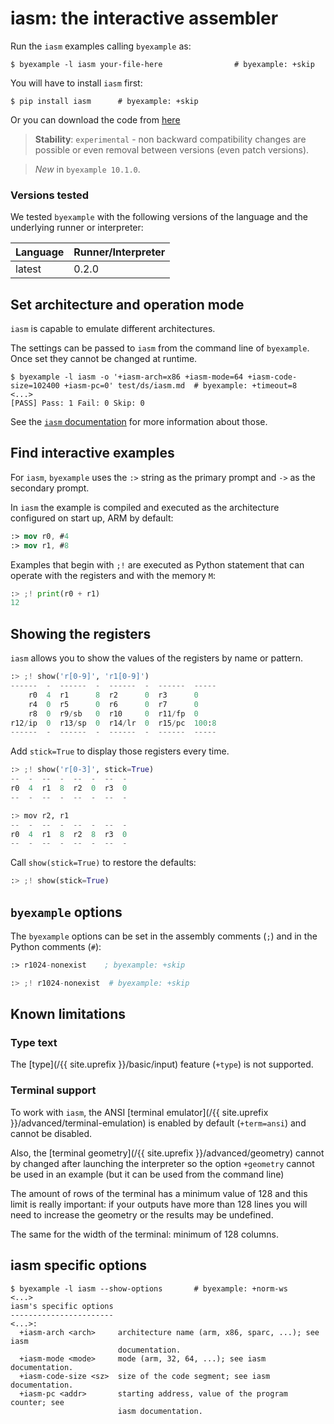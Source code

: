 <!--
Check that we have byexample installed first
$ hash byexample                                    # byexample: +fail-fast
$ hash iasm                                         # byexample: +fail-fast

$ alias byexample=byexample\ --pretty\ none

--
-->

# iasm: the interactive assembler

Run the `iasm` examples calling `byexample` as:

```shell
$ byexample -l iasm your-file-here                # byexample: +skip
```

You will have to install `iasm` first:

```shell
$ pip install iasm      # byexample: +skip
```

Or you can download the code from
[here](https://github.com/bad-address/iasm)

> **Stability**: ``experimental`` - non backward compatibility changes are
> possible or even removal between versions (even patch versions).

> *New* in ``byexample 10.1.0``.

### Versions tested

We tested `byexample` with the following versions of the language
and the underlying runner or interpreter:

<!-- matrix CI begin -->

| Language   | Runner/Interpreter   |
|------------|----------------------|
| latest     | 0.2.0                |

<!-- matrix CI end -->

## Set architecture and operation mode

`iasm` is capable to emulate different architectures.

The settings can be passed to `iasm` from the command line of
`byexample`. Once set they cannot be changed at runtime.

```shell
$ byexample -l iasm -o '+iasm-arch=x86 +iasm-mode=64 +iasm-code-size=102400 +iasm-pc=0' test/ds/iasm.md  # byexample: +timeout=8
<...>
[PASS] Pass: 1 Fail: 0 Skip: 0
```

See the [`iasm` documentation](https://github.com/bad-address/iasm)
for more information about those.

## Find interactive examples

For ``iasm``, ``byexample`` uses the ``:>`` string as the primary prompt
and ``->`` as the secondary prompt.

In `iasm` the example is compiled and executed as the architecture
configured on start up, ARM by default:

```nasm
:> mov r0, #4
:> mov r1, #8
```

Examples that begin with `;!` are executed as Python statement that can
operate with the registers and with the memory `M`:

```python
:> ;! print(r0 + r1)
12
```

## Showing the registers

`iasm` allows you to show the values of the registers by name or
pattern.

```python
:> ;! show('r[0-9]', 'r1[0-9]')
------  -  ------  -  ------  -  ------  -----
    r0  4  r1      8  r2      0  r3      0
    r4  0  r5      0  r6      0  r7      0
    r8  0  r9/sb   0  r10     0  r11/fp  0
r12/ip  0  r13/sp  0  r14/lr  0  r15/pc  100:8
------  -  ------  -  ------  -  ------  -----
```

Add `stick=True` to display those registers every time.

```python
:> ;! show('r[0-3]', stick=True)
--  -  --  -  --  -  --  -
r0  4  r1  8  r2  0  r3  0
--  -  --  -  --  -  --  -

:> mov r2, r1
--  -  --  -  --  -  --  -
r0  4  r1  8  r2  8  r3  0
--  -  --  -  --  -  --  -
```

Call `show(stick=True)` to restore the defaults:

```python
:> ;! show(stick=True)
```

## `byexample` options

The `byexample` options can be set in the assembly comments (`;`)
and in the Python comments (`#`):

```nasm
:> r1024-nonexist    ; byexample: +skip
```

```python
:> ;! r1024-nonexist  # byexample: +skip
```

## Known limitations

### Type text

The [type](/{{ site.uprefix }}/basic/input)
feature (`+type`) is not supported.

### Terminal support

To work with `iasm`, the ANSI
[terminal emulator](/{{ site.uprefix }}/advanced/terminal-emulation) is
enabled by default (``+term=ansi``) and cannot be disabled.

Also, the [terminal geometry](/{{ site.uprefix }}/advanced/geometry)
cannot by changed after launching the interpreter
so the option ``+geometry`` cannot be used in an example (but it can be
used from the command line)

The amount of rows of the terminal has a minimum value of 128 and this limit
is really important: if your outputs have more than 128 lines you will need
to increase the geometry or the results may be undefined.

The same for the width of the terminal: minimum of 128 columns.

## iasm specific options

```
$ byexample -l iasm --show-options       # byexample: +norm-ws
<...>
iasm's specific options
-----------------------
<...>:
  +iasm-arch <arch>     architecture name (arm, x86, sparc, ...); see iasm
                        documentation.
  +iasm-mode <mode>     mode (arm, 32, 64, ...); see iasm documentation.
  +iasm-code-size <sz>  size of the code segment; see iasm documentation.
  +iasm-pc <addr>       starting address, value of the program counter; see
                        iasm documentation.
```

